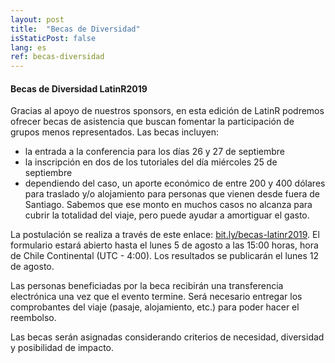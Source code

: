 ```yaml
---
layout: post
title:  "Becas de Diversidad"
isStaticPost: false
lang: es
ref: becas-diversidad
---
```


#### Becas de Diversidad LatinR2019


Gracias al apoyo de nuestros sponsors, en esta edición de LatinR podremos ofrecer becas de asistencia que buscan fomentar la participación de grupos menos representados. Las becas incluyen:

- la entrada a la conferencia para los días 26 y 27 de septiembre
- la inscripción en dos de los tutoriales del día miércoles 25 de septiembre
- dependiendo del caso, un aporte económico de entre 200 y 400 dólares para traslado y/o alojamiento para personas que vienen desde fuera de Santiago. Sabemos que ese monto en muchos casos no alcanza para cubrir la totalidad del viaje, pero puede ayudar a amortiguar el gasto.

La postulación se realiza a través de este enlace: [bit.ly/becas-latinr2019](https://docs.google.com/forms/d/e/1FAIpQLSczga2O9z9isnf4HN4ZlzCbTFfdvqtZ0Dsk0I5Sor3w6wyP2Q/viewform). El formulario estará abierto hasta el lunes 5 de agosto a las 15:00 horas, hora de Chile Continental (UTC - 4:00). Los resultados se publicarán el lunes 12 de agosto. 

Las personas beneficiadas por la beca recibirán una transferencia electrónica una vez que el evento termine. Será necesario entregar los comprobantes del viaje (pasaje, alojamiento, etc.) para poder hacer el reembolso.

Las becas serán asignadas considerando criterios de necesidad, diversidad y posibilidad de impacto.
